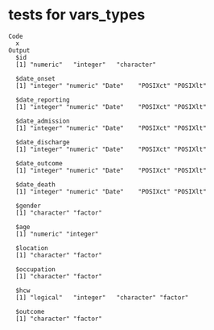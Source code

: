 # tests for vars_types

    Code
      x
    Output
      $id
      [1] "numeric"   "integer"   "character"
      
      $date_onset
      [1] "integer" "numeric" "Date"    "POSIXct" "POSIXlt"
      
      $date_reporting
      [1] "integer" "numeric" "Date"    "POSIXct" "POSIXlt"
      
      $date_admission
      [1] "integer" "numeric" "Date"    "POSIXct" "POSIXlt"
      
      $date_discharge
      [1] "integer" "numeric" "Date"    "POSIXct" "POSIXlt"
      
      $date_outcome
      [1] "integer" "numeric" "Date"    "POSIXct" "POSIXlt"
      
      $date_death
      [1] "integer" "numeric" "Date"    "POSIXct" "POSIXlt"
      
      $gender
      [1] "character" "factor"   
      
      $age
      [1] "numeric" "integer"
      
      $location
      [1] "character" "factor"   
      
      $occupation
      [1] "character" "factor"   
      
      $hcw
      [1] "logical"   "integer"   "character" "factor"   
      
      $outcome
      [1] "character" "factor"   
      


